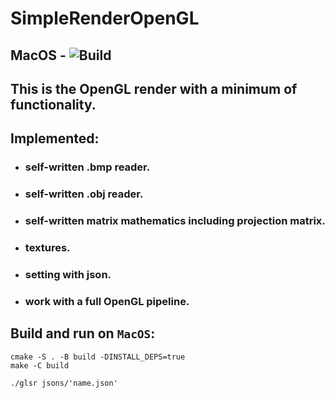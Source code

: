 # SimpleRenderOpenGL

## MacOS - ![Build](https://github.com/dolovnyak/SimpleRenderOpenGL/actions/workflows/cmake.yml/badge.svg?branch=master)

This is the OpenGL render with a minimum of functionality.
-----------

Implemented:
---------
- ### self-written .bmp reader.
- ### self-written .obj reader.
- ### self-written matrix mathematics including projection matrix.
- ### textures.
- ### setting with json.
- ### work with a full OpenGL pipeline.

Build and run on `MacOS`:
---------
```
cmake -S . -B build -DINSTALL_DEPS=true
make -C build

./glsr jsons/'name.json'
```
